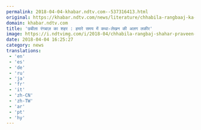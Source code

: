 ```yaml
---
permalink: 2018-04-04-khabar.ndtv.com--537316413.html
original: https://khabar.ndtv.com/news/literature/chhabila-rangbaaj-ka-shahar-the-different-lines-of-fiction-writing-in-our-time-1832966
domain: khabar.ndtv.com
title: 'छबीला रंगबाज़ का शहर : हमारे समय में कथा-लेखन की अलग लकीर'
image: https://i.ndtvimg.com/i/2018-04/chhabila-rangbaj-shahar-praveen-kumar_650x400_41522857954.jpg
date: 2018-04-04 16:25:27
category: news
translations: 
 - 'en'
 - 'es'
 - 'de'
 - 'ru'
 - 'ja'
 - 'fr'
 - 'it'
 - 'zh-CN'
 - 'zh-TW'
 - 'ar'
 - 'pt'
 - 'hy'
---
```


